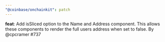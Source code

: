 ```yaml
---
"@coinbase/onchainkit": patch
---
```


**feat**: Add isSliced option to the Name and Address component. This allows these components to render the full users address when set to false. By @cpcramer #737

